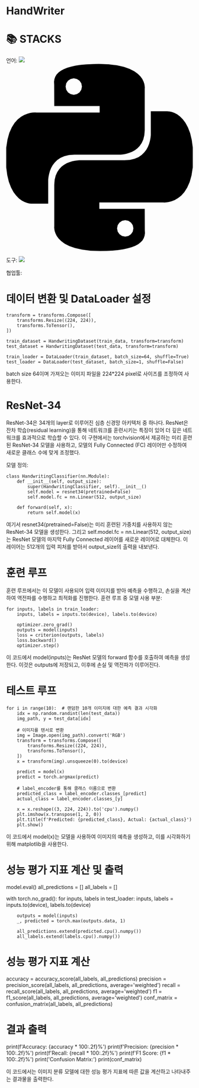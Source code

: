 # HandWriter

<h1>📚 STACKS</h1>

언어: <img src="https://img.shields.io/badge/Python-#3776AB?style=for-the-badge&logo=python&logoColor=white">
<svg role="img" viewBox="0 0 24 24" xmlns="http://www.w3.org/2000/svg"><title>Python</title><path d="M14.25.18l.9.2.73.26.59.3.45.32.34.34.25.34.16.33.1.3.04.26.02.2-.01.13V8.5l-.05.63-.13.55-.21.46-.26.38-.3.31-.33.25-.35.19-.35.14-.33.1-.3.07-.26.04-.21.02H8.77l-.69.05-.59.14-.5.22-.41.27-.33.32-.27.35-.2.36-.15.37-.1.35-.07.32-.04.27-.02.21v3.06H3.17l-.21-.03-.28-.07-.32-.12-.35-.18-.36-.26-.36-.36-.35-.46-.32-.59-.28-.73-.21-.88-.14-1.05-.05-1.23.06-1.22.16-1.04.24-.87.32-.71.36-.57.4-.44.42-.33.42-.24.4-.16.36-.1.32-.05.24-.01h.16l.06.01h8.16v-.83H6.18l-.01-2.75-.02-.37.05-.34.11-.31.17-.28.25-.26.31-.23.38-.2.44-.18.51-.15.58-.12.64-.1.71-.06.77-.04.84-.02 1.27.05zm-6.3 1.98l-.23.33-.08.41.08.41.23.34.33.22.41.09.41-.09.33-.22.23-.34.08-.41-.08-.41-.23-.33-.33-.22-.41-.09-.41.09zm13.09 3.95l.28.06.32.12.35.18.36.27.36.35.35.47.32.59.28.73.21.88.14 1.04.05 1.23-.06 1.23-.16 1.04-.24.86-.32.71-.36.57-.4.45-.42.33-.42.24-.4.16-.36.09-.32.05-.24.02-.16-.01h-8.22v.82h5.84l.01 2.76.02.36-.05.34-.11.31-.17.29-.25.25-.31.24-.38.2-.44.17-.51.15-.58.13-.64.09-.71.07-.77.04-.84.01-1.27-.04-1.07-.14-.9-.2-.73-.25-.59-.3-.45-.33-.34-.34-.25-.34-.16-.33-.1-.3-.04-.25-.02-.2.01-.13v-5.34l.05-.64.13-.54.21-.46.26-.38.3-.32.33-.24.35-.2.35-.14.33-.1.3-.06.26-.04.21-.02.13-.01h5.84l.69-.05.59-.14.5-.21.41-.28.33-.32.27-.35.2-.36.15-.36.1-.35.07-.32.04-.28.02-.21V6.07h2.09l.14.01zm-6.47 14.25l-.23.33-.08.41.08.41.23.33.33.23.41.08.41-.08.33-.23.23-.33.08-.41-.08-.41-.23-.33-.33-.23-.41-.08-.41.08z"/></svg>
<br>

도구: <img src="https://img.shields.io/badge/Pytorch-#EE4C2C?style=for-the-badge&logo=pytorch&logoColor=white">
<br>

협업툴:
<br>

# 데이터 변환 및 DataLoader 설정
    transform = transforms.Compose([
        transforms.Resize((224, 224)),
        transforms.ToTensor(),
    ])

    train_dataset = HandwritingDataset(train_data, transform=transform)
    test_dataset = HandwritingDataset(test_data, transform=transform)

    train_loader = DataLoader(train_dataset, batch_size=64, shuffle=True)
    test_loader = DataLoader(test_dataset, batch_size=1, shuffle=False)

batch size 64이며 가져오는 이미지 파일을 224*224 pixel로 사이즈를 조정하여 사용한다.

# ResNet-34
ResNet-34은 34개의 layer로 이루어진 심층 신경망 아키텍처 중 하나다. ResNet은 잔차 학습(residual learning)을 통해 네트워크를 훈련시키는 특징이 있어 더 깊은 네트워크를 효과적으로 학습할 수 있다. 이 구현에서는 torchvision에서 제공하는 미리 훈련된 ResNet-34 모델을 사용하고, 모델의 Fully Connected (FC) 레이어만 수정하여 새로운 클래스 수에 맞게 조정했다.

모델 정의:

    class HandwritingClassifier(nn.Module):
        def __init__(self, output_size):
            super(HandwritingClassifier, self).__init__()
            self.model = resnet34(pretrained=False)
            self.model.fc = nn.Linear(512, output_size)

        def forward(self, x):
            return self.model(x)

여기서 resnet34(pretrained=False)는 미리 훈련된 가중치를 사용하지 않는 ResNet-34 모델을 생성한다. 그리고 self.model.fc = nn.Linear(512, output_size)는 ResNet 모델의 마지막 Fully Connected 레이어를 새로운 레이어로 대체한다. 이 레이어는 512개의 입력 피처를 받아서 output_size의 출력을 내보낸다.

# 훈련 루프

훈련 루프에서는 이 모델이 사용되어 입력 이미지를 받아 예측을 수행하고, 손실을 계산하여 역전파를 수행하고 최적화를 진행한다.
훈련 루프 중 모델 사용 부분:

    for inputs, labels in train_loader:
        inputs, labels = inputs.to(device), labels.to(device)

        optimizer.zero_grad()
        outputs = model(inputs)
        loss = criterion(outputs, labels)
        loss.backward()
        optimizer.step()
        
이 코드에서 model(inputs)는 ResNet 모델의 forward 함수를 호출하여 예측을 생성한다. 이것은 outputs에 저장되고, 이후에 손실 및 역전파가 이루어진다.

# 테스트 루프

    for i in range(10):  # 랜덤한 10개 이미지에 대한 예측 결과 시각화
        idx = np.random.randint(len(test_data))
        img_path, y = test_data[idx]

        # 이미지를 텐서로 변환
        img = Image.open(img_path).convert('RGB')
        transform = transforms.Compose([
            transforms.Resize((224, 224)),
            transforms.ToTensor(),
        ])
        x = transform(img).unsqueeze(0).to(device)

        predict = model(x)
        predict = torch.argmax(predict)

        # label_encoder를 통해 클래스 이름으로 변환
        predicted_class = label_encoder.classes_[predict]
        actual_class = label_encoder.classes_[y]

        x = x.reshape((3, 224, 224)).to('cpu').numpy()
        plt.imshow(x.transpose(1, 2, 0))
        plt.title(f'Predicted: {predicted_class}, Actual: {actual_class}')
        plt.show()

이 코드에서 model(x)는 모델을 사용하여 이미지의 예측을 생성하고, 이를 시각화하기 위해 matplotlib을 사용한다.

# 성능 평가 지표 계산 및 출력
model.eval()
all_predictions = []
all_labels = []

with torch.no_grad():
    for inputs, labels in test_loader:
        inputs, labels = inputs.to(device), labels.to(device)

        outputs = model(inputs)
        _, predicted = torch.max(outputs.data, 1)

        all_predictions.extend(predicted.cpu().numpy())
        all_labels.extend(labels.cpu().numpy())

# 성능 평가 지표 계산
accuracy = accuracy_score(all_labels, all_predictions)
precision = precision_score(all_labels, all_predictions, average='weighted')
recall = recall_score(all_labels, all_predictions, average='weighted')
f1 = f1_score(all_labels, all_predictions, average='weighted')
conf_matrix = confusion_matrix(all_labels, all_predictions)

# 결과 출력
print(f'Accuracy: {accuracy * 100:.2f}%')
print(f'Precision: {precision * 100:.2f}%')
print(f'Recall: {recall * 100:.2f}%')
print(f'F1 Score: {f1 * 100:.2f}%')
print('Confusion Matrix:')
print(conf_matrix)

이 코드에서는 이미지 분류 모델에 대한 성능 평가 지표에 따른 값을 계산하고 나타내주는 결과물을 출력한다.
